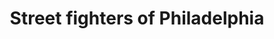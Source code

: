 ---
published: true
title: 'Street fighters of Philadelphia'
collection: ailleurs
release_date: '2013-08-29 00:00:00'
image:
    user/pages/01.Emissions/ailleurs-27/ouiedire_ailleurs-27_cover-1.png: { name: ouiedire_ailleurs-27_cover-1.png, type: image/png, size: 344976, path: user/pages/01.Emissions/ailleurs-27/ouiedire_ailleurs-27_cover-1.png }
number: '27'
slug: ailleurs-27
taxonomy:
    dj: 'Goupil Acneique'
    artist: [Boytronic, Decadance, 'Delta 5', 'Depeche Mode', 'Gina X', Intro, 'Menace Ruine', 'Public Image Ltd (PiL)', 'The units', Trentemøller, XTC, 'extrait du film Hardware']
playlists:
    - { title: null, tracks: [{ timecode: '00:00:00', artists: [Intro], title: '' }, { timecode: '00:00:15', artists: [Boytronic], title: You }, { timecode: '00:03:40', artists: [Trentemøller], title: 'Silver Surfer, Ghost RIder Go!!!' }, { timecode: '00:07:56', artists: ['The units'], title: 'High Pressure Days' }, { timecode: '00:11:10', artists: ['Gina X'], title: 'Drive my car' }, { timecode: '00:17:19', artists: [Decadance], title: 'On and on' }, { timecode: '00:25:10', artists: ['Depeche Mode'], title: Photographic }, { timecode: '00:29:50', artists: ['extrait du film Hardware'], title: '' }, { timecode: '00:30:31', artists: ['Public Image Ltd (PiL)'], title: 'The Order of Death' }, { timecode: '00:35:10', artists: [XTC], title: 'Complicated game' }, { timecode: '00:39:56', artists: ['Delta 5'], title: 'Mind your own business' }, { timecode: '00:43:03', artists: ['Menace Ruine'], title: 'Dark mother' }] }
presentation: "Pour écouter ce mix dans des conditions optimales, nous vous conseillons :   \n\\- les jours impairs  \n\\- en caressant un animal  \n\\- un jerrican de cointreau à disposition  \n\\- lors de bivouacs en forêt  \n\\- a proximité d'une antenne-relais de téléphonie mobile (moins de 10 mètres)  \n\\- suite à un échec cuisant au cynodrome  \n\\- tout ce qui concerne les mouvements de panique  \nListe élaborée à l'aide de techniques américaines.\n\n <http://cobrafoutrediscotheque.tumblr.com/>"
image_hd:
    user/pages/01.Emissions/ailleurs-27/ouiedire_ailleurs-27_cover_hd.png: { name: ouiedire_ailleurs-27_cover_hd.png, type: image/png, size: 344976, path: user/pages/01.Emissions/ailleurs-27/ouiedire_ailleurs-27_cover_hd.png }

---